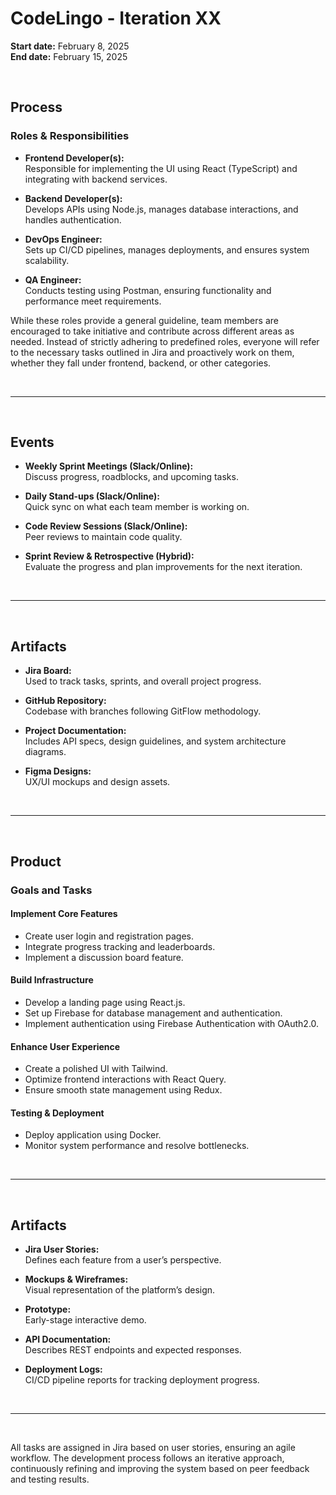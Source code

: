 # CodeLingo - Iteration XX
**Start date:** February 8, 2025  
**End date:** February 15, 2025

<br>

## Process

### Roles & Responsibilities

- **Frontend Developer(s):**  
  Responsible for implementing the UI using React (TypeScript) and integrating with backend services.

- **Backend Developer(s):**  
  Develops APIs using Node.js, manages database interactions, and handles authentication.

- **DevOps Engineer:**  
  Sets up CI/CD pipelines, manages deployments, and ensures system scalability.

- **QA Engineer:**  
  Conducts testing using Postman, ensuring functionality and performance meet requirements.

While these roles provide a general guideline, team members are encouraged to take initiative and contribute across different areas as needed. Instead of strictly adhering to predefined roles, everyone will refer to the necessary tasks outlined in Jira and proactively work on them, whether they fall under frontend, backend, or other categories.

<br>

---

<br>

## Events

- **Weekly Sprint Meetings (Slack/Online):**  
  Discuss progress, roadblocks, and upcoming tasks.

- **Daily Stand-ups (Slack/Online):**  
  Quick sync on what each team member is working on.

- **Code Review Sessions (Slack/Online):**  
  Peer reviews to maintain code quality.

- **Sprint Review & Retrospective (Hybrid):**  
  Evaluate the progress and plan improvements for the next iteration.

<br>

---

<br>

## Artifacts

- **Jira Board:**  
  Used to track tasks, sprints, and overall project progress.

- **GitHub Repository:**  
  Codebase with branches following GitFlow methodology.

- **Project Documentation:**  
  Includes API specs, design guidelines, and system architecture diagrams.

- **Figma Designs:**  
  UX/UI mockups and design assets.

<br>

---

<br>

## Product

### Goals and Tasks

#### **Implement Core Features**

- Create user login and registration pages.
- Integrate progress tracking and leaderboards.
- Implement a discussion board feature.

#### **Build Infrastructure**

- Develop a landing page using React.js.
- Set up Firebase for database management and authentication.
- Implement authentication using Firebase Authentication with OAuth2.0.

#### **Enhance User Experience**

- Create a polished UI with Tailwind.
- Optimize frontend interactions with React Query.
- Ensure smooth state management using Redux.

#### **Testing & Deployment**
- Deploy application using Docker.
- Monitor system performance and resolve bottlenecks.

<br>

---

<br>

## Artifacts

- **Jira User Stories:**  
  Defines each feature from a user’s perspective.

- **Mockups & Wireframes:**  
  Visual representation of the platform’s design.

- **Prototype:**  
  Early-stage interactive demo.

- **API Documentation:**  
  Describes REST endpoints and expected responses.

- **Deployment Logs:**  
  CI/CD pipeline reports for tracking deployment progress.

<br>

---

<br>

All tasks are assigned in Jira based on user stories, ensuring an agile workflow. The development process follows an iterative approach, continuously refining and improving the system based on peer feedback and testing results.

